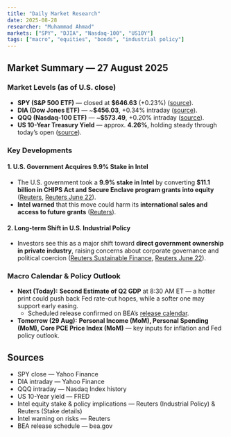 ```yaml
---
title: "Daily Market Research"
date: 2025-08-28
researcher: "Muhammad Ahmad"
markets: ["SPY", "DJIA", "Nasdaq-100", "US10Y"]
tags: ["macro", "equities", "bonds", "industrial policy"]
---
```


## Market Summary — 27 August 2025

### Market Levels (as of U.S. close)
- **SPY (S&P 500 ETF)** — closed at **$646.63** (+0.23%) ([source](https://finance.yahoo.com/quote/SPY/history)).
- **DIA (Dow Jones ETF)** — ~**$456.03**, +0.34% intraday ([source](https://finance.yahoo.com/quote/%5EDJI/history/)).
- **QQQ (Nasdaq-100 ETF)** — ~**$573.49**, +0.20% intraday ([source](https://indexes.nasdaqomx.com/index/history/ndx)).
- **US 10-Year Treasury Yield** — approx. **4.26%**, holding steady through today’s open ([source](https://fred.stlouisfed.org/series/DGS10)).


### Key Developments

#### 1. U.S. Government Acquires 9.9% Stake in Intel
- The U.S. government took a **9.9% stake in Intel** by converting **$11.1 billion in CHIPS Act and Secure Enclave program grants into equity** ([Reuters](https://www.reuters.com/sustainability/boards-policy-regulation/investors-worry-trumps-intel-deal-kicks-off-era-us-industrial-policy-2025-08-27/), [Reuters June 22](https://www.reuters.com/business/us-take-10-equity-stake-intel-trumps-latest-corporate-move-2025-08-22/)).
- **Intel warned** that this move could harm its **international sales and access to future grants** ([Reuters](https://www.reuters.com/world/china/intel-warns-us-stake-could-hurt-international-sales-future-grants-2025-08-25/)).

#### 2. Long-term Shift in U.S. Industrial Policy
- Investors see this as a major shift toward **direct government ownership in private industry**, raising concerns about corporate governance and political coercion ([Reuters Sustainable Finance](https://www.reuters.com/sustainability/sustainable-finance-newsletter-trumps-industrial-policy-kicks-off-2025-08-27/), [Reuters June 22](https://www.reuters.com/business/us-take-10-equity-stake-intel-trumps-latest-corporate-move-2025-08-22/)).


### Macro Calendar & Policy Outlook

- **Next (Today):** **Second Estimate of Q2 GDP** at 8:30 AM ET — a hotter print could push back Fed rate-cut hopes, while a softer one may support early easing.
  - Scheduled release confirmed on BEA’s [release calendar](https://www.bea.gov/news/schedule).
- **Tomorrow (29 Aug):** **Personal Income (MoM), Personal Spending (MoM), Core PCE Price Index (MoM)** — key inputs for inflation and Fed policy outlook.


## Sources
- SPY close — Yahoo Finance  
- DIA intraday — Yahoo Finance  
- QQQ intraday — Nasdaq Index history  
- US 10-Year yield — FRED  
- Intel equity stake & policy implications — Reuters (Industrial Policy) & Reuters (Stake details)  
- Intel warning on risks — Reuters  
- BEA release schedule — bea.gov
